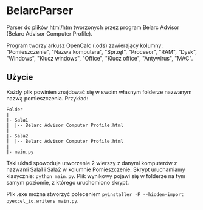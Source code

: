 # BelarcParser

Parser do plików html/htm tworzonych przez program Belarc Advisor (Belarc Advisor Computer Profile).

Program tworzy arkusz OpenCalc (.ods) zawierający kolumny: "Pomieszczenie", "Nazwa komputera", "Sprzęt", "Procesor", "RAM", "Dysk", "Windows", "Klucz windows", "Office", "Klucz office", "Antywirus", "MAC".

## Użycie
Każdy plik powinien znajdować się w swoim własnym folderze nazwanym nazwą pomieszczenia. Przykład:
```
Folder
|
|- Sala1
|  |-- Belarc Advisor Computer Profile.html 
|
|- Sala2
|  |-- Belarc Advisor Computer Profile.html 
|
|- main.py
```

Taki układ spowoduje utworzenie 2 wierszy z danymi komputerów z nazwami Sala1 i Sala2 w kolumnie Pomieszczenie.
Skrypt uruchamiamy klasycznie: `python main.py`.
Plik wynikowy pojawi się w folderze na tym samym poziomie, z którego uruchomiono skrypt.

Plik .exe można stworzyć poleceniem `pyinstaller -F --hidden-import pyexcel_io.writers main.py`.
